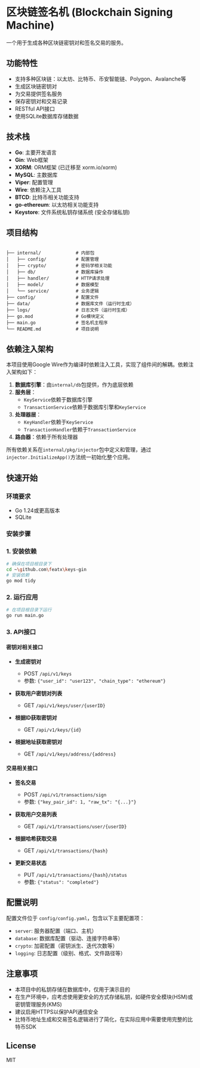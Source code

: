 # 区块链签名机 (Blockchain Signing Machine)

一个用于生成各种区块链密钥对和签名交易的服务。

## 功能特性

- 支持多种区块链：以太坊、比特币、币安智能链、Polygon、Avalanche等
- 生成区块链密钥对
- 为交易提供签名服务
- 保存密钥对和交易记录
- RESTful API接口
- 使用SQLite数据库存储数据

## 技术栈

- **Go**: 主要开发语言
- **Gin**: Web框架
- **XORM**: ORM框架 (已迁移至 xorm.io/xorm)
- **MySQL**: 主数据库
- **Viper**: 配置管理
- **Wire**: 依赖注入工具
- **BTCD**: 比特币相关功能支持
- **go-ethereum**: 以太坊相关功能支持
- **Keystore**: 文件系统私钥存储系统 (安全存储私钥)

## 项目结构

```

├── internal/             # 内部包
│   ├── config/           # 配置管理
│   ├── crypto/           # 密码学相关功能
│   ├── db/               # 数据库操作
│   ├── handler/          # HTTP请求处理
│   ├── model/            # 数据模型
│   └── service/          # 业务逻辑
├── config/               # 配置文件
├── data/                 # 数据库文件（运行时生成）
├── logs/                 # 日志文件（运行时生成）
├── go.mod                # Go模块定义
├── main.go               # 签名机主程序
└── README.md             # 项目说明
```

## 依赖注入架构

本项目使用Google Wire作为编译时依赖注入工具，实现了组件间的解耦。依赖注入架构如下：

1. **数据库引擎**：由`internal/db`包提供，作为底层依赖
2. **服务层**：
   - `KeyService`依赖于数据库引擎
   - `TransactionService`依赖于数据库引擎和`KeyService`
3. **处理器层**：
   - `KeyHandler`依赖于`KeyService`
   - `TransactionHandler`依赖于`TransactionService`
4. **路由器**：依赖于所有处理器

所有依赖关系在`internal/pkg/injector`包中定义和管理，通过`injector.InitializeApp()`方法统一初始化整个应用。

## 快速开始

### 环境要求

- Go 1.24或更高版本
- SQLite

### 安装步骤

### 1. 安装依赖

```bash
# 确保在项目根目录下
cd ~\github.com\featx\keys-gin
# 安装依赖
go mod tidy
```

### 2. 运行应用

```bash
# 在项目根目录下运行
go run main.go
```

### 3. API接口

#### 密钥对相关接口

- **生成密钥对**
  - POST `/api/v1/keys`
  - 参数: `{"user_id": "user123", "chain_type": "ethereum"}`

- **获取用户密钥对列表**
  - GET `/api/v1/keys/user/{userID}`

- **根据ID获取密钥对**
  - GET `/api/v1/keys/{id}`

- **根据地址获取密钥对**
  - GET `/api/v1/keys/address/{address}`

#### 交易相关接口

- **签名交易**
  - POST `/api/v1/transactions/sign`
  - 参数: `{"key_pair_id": 1, "raw_tx": "{...}"}`

- **获取用户交易列表**
  - GET `/api/v1/transactions/user/{userID}`

- **根据哈希获取交易**
  - GET `/api/v1/transactions/{hash}`

- **更新交易状态**
  - PUT `/api/v1/transactions/{hash}/status`
  - 参数: `{"status": "completed"}`

## 配置说明

配置文件位于 `config/config.yaml`，包含以下主要配置项：

- `server`: 服务器配置（端口、主机）
- `database`: 数据库配置（驱动、连接字符串等）
- `crypto`: 加密配置（密钥派生、迭代次数等）
- `logging`: 日志配置（级别、格式、文件路径等）

## 注意事项

- 本项目中的私钥存储在数据库中，仅用于演示目的
- 在生产环境中，应考虑使用更安全的方式存储私钥，如硬件安全模块(HSM)或密钥管理服务(KMS)
- 建议启用HTTPS以保护API通信安全
- 比特币地址生成和交易签名逻辑进行了简化，在实际应用中需要使用完整的比特币SDK

## License

MIT